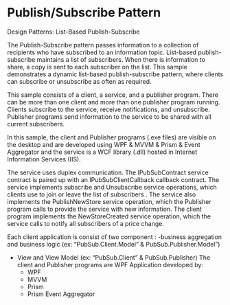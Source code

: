# Publish/Subscribe Pattern
Design Patterns: List-Based Publish-Subscribe

The Publish-Subscribe pattern passes information to a collection of recipients who have subscribed to an information topic.
List-based publish-subscribe maintains a list of subscribers. When there is information to share, a copy is sent to each subscriber on 
the list. This sample demonstrates a dynamic list-based publish-subscribe pattern, where clients can subscribe or unsubscribe as often
as required.

This sample consists of a client, a service, and a publisher program. There can be more than one client and more than one
publisher program running. Clients subscribe to the service, receive notifications, and unsubscribe. Publisher programs send information
to the service to be shared with all current subscribers.

In this sample, the client and Publisher programs (.exe files) are visible on the desktop and are developed using WPF & MVVM & Prism &
Event Aggregator and the service is a WCF library (.dll) hosted in Internet Information Services (IIS).

The service uses duplex communication. The IPubSubContract service contract is paired up with an IPubSubClientCallback callback contract. The service implements subscribe and Unsubscribe service operations, which clients use to join or leave the list of subscribers . The service also implements the PublishNewStore service operation, which the Publisher program calls to provide the service with new information. The client program implements the NewStoreCreated service operation, which the service calls to notify all subscribers of a price change.

Each client application is consist of two component :
-business aggregation and business logic (ex: “PubSub.Client.Model” & PubSub.Publisher.Model”)
- View and View Model (ex: “PubSub.Client” & PubSub.Publisher)
 The client and Publisher programs are WPF Application developed by:
  - WPF
  -  MVVM 
  - Prism 
  - Prism Event Aggregator
